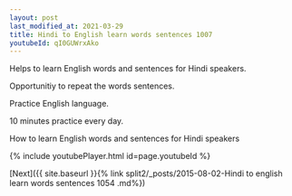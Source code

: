 ```yaml
---
layout: post
last_modified_at: 2021-03-29
title: Hindi to English learn words sentences 1007 
youtubeId: qI0GUWrxAko
---
```

 
 
Helps to learn English words and sentences for Hindi speakers.

Opportunitiy to repeat the words sentences. 

Practice English language. 
 
10 minutes practice every day. 
 
How to learn English words and sentences for Hindi speakers 
 
{% include youtubePlayer.html id=page.youtubeId %}
 
 
[Next]({{ site.baseurl }}{% link  split2/_posts/2015-08-02-Hindi to english learn words sentences 1054 .md%})
 
